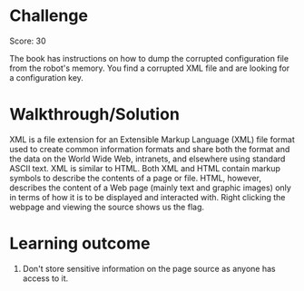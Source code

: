 # Challenge

Score: 30

The book has instructions on how to dump the corrupted configuration file from the robot's memory. You find a corrupted XML file and are looking for a configuration key.

# Walkthrough/Solution

XML is a file extension for an Extensible Markup Language (XML) file format used to create common information formats and share both the format and the data on the World Wide Web, intranets, and elsewhere using standard ASCII text. XML is similar to HTML. Both XML and HTML contain markup symbols to describe the contents of a page or file. HTML, however, describes the content of a Web page (mainly text and graphic images) only in terms of how it is to be displayed and interacted with. Right clicking the webpage and viewing the source shows us the flag.

# Learning outcome

1) Don't store sensitive information on the page source as anyone has access to it.
